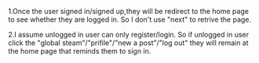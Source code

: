 1.Once the user signed in/signed up,they will be redirect to the home page to see whether they are logged in. So I don't use "next" to retrive the page.

2.I assume unlogged in user can only register/login. So if unlogged in user click the "global steam"/"prifile"/"new a post"/"log out" they will remain at the home page that reminds them to sign in.

